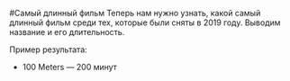 #Самый длинный фильм
Теперь нам нужно узнать, какой самый длинный фильм среди тех, которые были сняты в 2019 году.
Выводим название и его длительность.

Пример результата:

* 100 Meters — 200 минут

